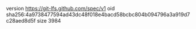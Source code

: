 version https://git-lfs.github.com/spec/v1
oid sha256:4a9738477594ad43dc48f018e4bacd58bcbc804b094796a3a919d7c28aed8d5f
size 3984
